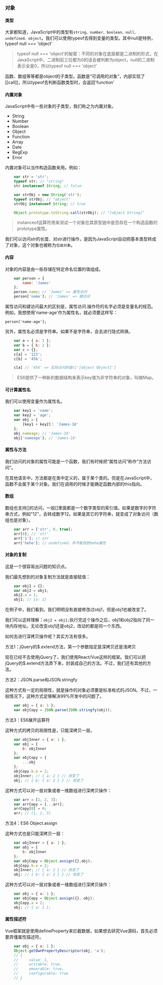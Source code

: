 ### 对象

#### 类型

大家都知道，JavaScript中的类型有`string、number、boolean、null、undefined、object`。我们可以使用typeof去得到变量的类型。其中null是特例，typeof null === 'object'

> typeof null === 'object'的秘密：不同的对象在底层都是二进制的形式，在JavaScript中，二进制前三位都为0的话会被判断为object，null的二进制表示全是0，所以typeof null === 'object'

函数、数组等等都是object的子类型。函数是“可调用的对象”，内部实现了[[call]]，所以typeof去判断函数类型时，会返回'function'

#### 内置对象

JavaScript中有一些对象的子类型，我们称之为内置对象。

 - String
 - Number
 - Boolean
 - Object
 - Function
 - Array
 - Date
 - RegExp
 - Error

内置对象可以当作构造函数来用。例如：

```JavaScript
	var str = 'str';
	typeof str; // "string"
	str instanceof String; // false

	var strObj = new String('str');
	typeof strObj; // "object"
	strObj instanceof String; // true

	Object.prototype.toString.call(strObj); // "[object String]"
```

> instanceof运算符用来测试一个对象在其原型链中是否存在一个构造函数的prototype属性。

我们可以访问str的长度、对str进行操作，是因为JavaScript自动把基本类型转成了对象，这个对象也被称为`包装对象`。

#### 内容

对象的内容是由一些存储在特定命名位置的值组成。

```JavaScript
	var person = {
		name: 'James'
	};
	person.name; // 'James' => 属性访问
	person['name']; // 'James' => 键访问
```

属性访问和键访问最大的区别是，属性访问.操作符的名字必须是变量名的规范。例如，我想使用'name-age'作为属性名，就必须要这样写：

	person['name-age'];

另外，属性名必须是字符串。如果不是字符串，会去进行隐式转换。

```JavaScript
	var a = { a: 1 };
	var b = { b: 1 };
	var c = {};
	c[a] = '123';
	c[b] = '456';

	c[a] // '456' => 实际访问的是c['[object Object]']
```

> ES6提供了一种新的数据结构来表示key值为非字符串的对象，叫做Map。

#### 可计算属性名

我们可以使用变量作为属性名。

```JavaScript
	var key1 = 'name';
	var key2 = 'age';
	var obj = {
		[key1 + key2]： 'James-18'
	};
	obj.nameage; // 'James-18'
	obj['nameage']; // 'James-18'
```

#### 属性与方法

我们访问的对象的属性可能是一个函数，我们有时候把“属性访问”称作“方法访问”。

在其他语言中，方法都是在类中定义的，属于某个类的。但是在JavaScript中，函数不会属于某个对象。我们在调用的时候才能确定函数内部的this指向。

#### 数组

数组也支持[]的访问，一般[]里面都是一个数字类型的索引值。如果是数字的字符串方式，例如"12"，会转成数字12。如果是其它的字符串，就变成了对象访问（数组也是对象）。

```JavaScript
	var arr = ['str', 0, true];
	arr[0]; // 'str'
	arr['1']; // str
	arr['hehe']; // undefined，并不能找到hehe属性
```

#### 对象的复制

这是一个很容易出问题的知识点。

我们最先想到的对象复制方法就是直接赋值：

```JavaScript
	var obj1 = {};
	var obj2 = obj1;
	obj2.a = 1;
	obj1; // {a: 1}
```

在例子中，我们看到，我们明明没有直接修改过obj1，但是obj1也被改变了。

我们可以这样理解：`obj2 = obj1;`执行完这个操作之后，obj1和obj2指向了同一块内存地址。无论改变obj1还是obj2，改动的都是同一个东西。

如何去进行深拷贝操作呢？其实方法有很多。

方法1：jQuery的$.extend方法，第一个参数指定是深拷贝还是浅拷贝

现在已经不去使用jQuery了，我们使用React/Vue这样的框架。我们可以把jQuery的$.extend方法弄下来，封装成自己的方法。不过，我们还有其他的方法。

方法2：JSON.parse和JSON.stringfy

这种方式有一定的局限性，就是操作的对象必须要是标准格式的JSON。不过，一般情况下，这种方式足够解决99%开发中的问题了。

```JavaScript
	var obj = { a: 1 };
	var objCopy = JSON.parse(JSON.stringfy(obj));
```

方法3：ES6展开运算符

这种方式的拷贝的局限性是，只能深拷贝一层。

```JavaScript
	var objInner = { a: 1 };
	var obj = {
		b: objInner
	};
	var objCopy = {
		...obj
	};
	objCopy.b.a = 2;
	objInner; // { a: 2 } // 改变了
	obj; // { b: { a: 2 } } // 改变了
```

这种方式可以对一层对象或者一维数组进行深拷贝操作：

```JavaScript
	var arr = [1, 2, 3];
	var arrCopy = [...arr];
	arrCopy[0] = 0;
	arr; // [1, 2, 3]
```

方法4：ES6 Object.assign

这种方式也是只能深拷贝一层：

```JavaScript
	var objInner = { a: 1 };
	var obj = {
		b: objInner
	};
	var objCopy = Object.assign({},obj);
	objCopy.b.a = 2;
	objInner; // { a: 2 } // 改变了
	obj; // { b: { a: 2 } } // 改变了
```

这种方式可以对一层对象或者一维数组进行深拷贝操作：

```JavaScript
	var obj = { a: 1 };
	var objCopy = Object.assign({}, obj);
	objCopy.a = 2;
	obj; // { a: 1 };
```

#### 属性描述符

Vue框架就是使用defineProperty来拦截数据，如果想去研究Vue源码，首先必须要弄懂属性描述符。

```JavaScript
	var obj = { a: 1 };
	Object.getOwnPropertyDescriptor(obj, 'a');
	// {
	//     value: 1,
	//     writable: true,
	//     emuerable: true,
	//     configurable: true
	// }
```
